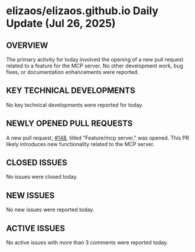 # elizaos/elizaos.github.io Daily Update (Jul 26, 2025)
## OVERVIEW 
The primary activity for today involved the opening of a new pull request related to a feature for the MCP server. No other development work, bug fixes, or documentation enhancements were reported.

## KEY TECHNICAL DEVELOPMENTS

No key technical developments were reported for today.

## NEWLY OPENED PULL REQUESTS
A new pull request, [#148](https://github.com/elizaos/elizaos.github.io/pull/148), titled "Feature/mcp server," was opened. This PR likely introduces new functionality related to the MCP server.

## CLOSED ISSUES

No issues were closed today.

## NEW ISSUES

No new issues were reported today.

## ACTIVE ISSUES

No active issues with more than 3 comments were reported today.